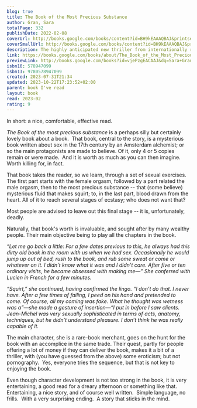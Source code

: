```yaml
---
blog: true
title: The Book of the Most Precious Substance
author: Gran, Sara
totalPage: 332
publishDate: 2022-02-08
coverUrl: http://books.google.com/books/content?id=BH9kEAAAQBAJ&printsec=frontcover&img=1&zoom=1&edge=curl&source=gbs_api
coverSmallUrl: http://books.google.com/books/content?id=BH9kEAAAQBAJ&printsec=frontcover&img=1&zoom=5&edge=curl&source=gbs_api
description: The highly anticipated new thriller from internationally renowned author Sara Gran, author of Come Closer and the Claire DeWitt series. A mysterious book that promises unlimited power and unrivaled sexual pleasure. A down-on-her-luck book dealer hoping for the sale of a lifetime. And a twist so shocking, no one will come out unscathed. After a tragedy too painful to bear, former novelist Lily Albrecht has resigned herself to a dull, sexless life as a rare book dealer. Until she gets a lead on a book that just might turn everything around. The Book of the Most Precious Substance is a 17th century manual on sex magic, rumored to be the most powerful occult book ever written--if it really exists at all. And some of the wealthiest people in the world are willing to pay Lily a fortune to find it-if she can. Her search for the book takes her from New York to New Orleans to Munich to Paris, searching the dark corners of power where the world's wealthiest people use black magic to fulfill their desires. Will Lily fulfill her own desires, and join them? Or will she lose it all searching for a ghost? The Book of the Most Precious Substance is an addictive erotic thriller about the lengths we'll go to get what we need-and what we want.
link: https://books.google.com/books/about/The_Book_of_the_Most_Precious_Substance.html?hl=&id=vjePzgEACAAJ
previewLink: http://books.google.com/books?id=vjePzgEACAAJ&dq=Sara+Gran,+The+Book+of+the+most+precious+substance&hl=&as_pt=BOOKS&cd=1&source=gbs_api
isbn10: 578947099
isbn13: 9780578947099
created: 2023-07-31T21:34
updated: 2023-10-22T17:23:52+02:00
parent: book I've read
layout: book
read: 2023-02
rating: 9
---
```

  
In short: a nice, comfortable, effective read.  
  
*The Book of the most precious substance* is a perhaps silly but certainly lovely book about a book.  That book, central to the story, is a mysterious book written about sex in the 17th century by an Amsterdam alchemist; or so the main protagonists are made to believe. Of it, only 4 or 5 copies remain or were made.  And it is worth as much as you can then imagine. Worth killing for, in fact.  
  
That book takes the reader, so we learn, through a set of sexual exercises.  The first part starts with the female orgasm, followed by a part related the male orgasm, then to the most precious substance -- that (some believe) mysterious fluid that makes squirt; to, in the last part, blood drawn from the heart. All of it to reach several stages of ecstasy; who does not want that?  
  
Most people are advised to leave out this final stage -- it is, unfortunately, deadly.  
  
Naturally, that book's worth is invaluable, and sought after by many wealthy people.  Their main objective being to play all the chapters in the book.    
  
*“Let me go back a little: For a few dates previous to this, he always had this dirty old book in the room with us when we had sex. Occasionally he would jump up out of bed, rush to the book, and rub some sweat or come or whatever on it. I didn’t know what it was and I didn’t care. After five or ten ordinary visits, he became obsessed with making me—” She conferred with Lucien in French for a few minutes.*  
  
*“Squirt,” she continued, having confirmed the lingo. “I don’t do that. I never have. After a few times of failing, I peed on his hand and pretended to come. Of course, all my coming was fake. What he thought was wetness was a”—she made a gesture of insertion—“I put in before I saw clients. Jean-Michel was very sexually sophisticated in terms of acts, anatomy, techniques, but he didn’t understand pleasure. I don’t think he was really capable of it.*  
  
The main character, she is a rare-book merchant, goes on the hunt for the book with an accomplice in the same trade. Their quest, partly for people offering a lot of money if they can deliver the book, makes it a bit of a thriller, with (you have guessed from the above) some eroticism; but not pornography.  Yes, everyone tries the sequence, but that is not key to enjoying the book.  
  
Even though character development is not too strong in the book, it is very entertaining, a good read for a dreary afternoon or something like that.   Entertaining, a nice story, and of course well written.  Simple language, no frills.  With a very surprising ending.  A story that sticks in the mind.